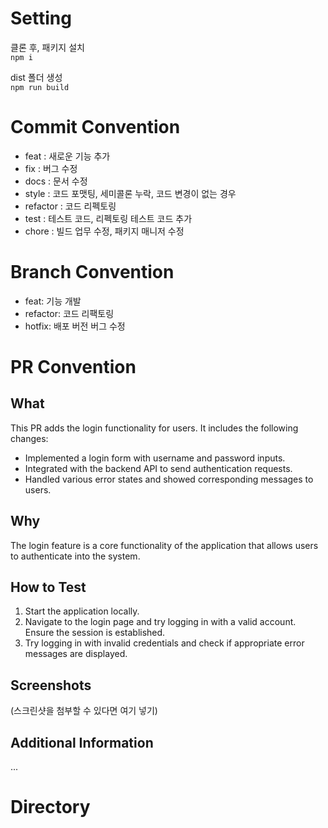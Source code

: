 # Setting
클론 후, 패키지 설치     
<code>npm i</code>    

dist 폴더 생성    
<code>npm run build</code>


# Commit Convention
- feat : 새로운 기능 추가
- fix : 버그 수정
- docs : 문서 수정
- style : 코드 포맷팅, 세미콜론 누락, 코드 변경이 없는 경우
- refactor : 코드 리펙토링
- test : 테스트 코드, 리펙토링 테스트 코드 추가
- chore : 빌드 업무 수정, 패키지 매니저 수정

# Branch Convention
- feat: 기능 개발
- refactor: 코드 리팩토링
- hotfix: 배포 버전 버그 수정

# PR Convention
## What
This PR adds the login functionality for users. It includes the following changes:
- Implemented a login form with username and password inputs.
- Integrated with the backend API to send authentication requests.
- Handled various error states and showed corresponding messages to users.

## Why
The login feature is a core functionality of the application that allows users to authenticate into the system.

## How to Test
1. Start the application locally.
2. Navigate to the login page and try logging in with a valid account. Ensure the session is established.
3. Try logging in with invalid credentials and check if appropriate error messages are displayed.

## Screenshots
(스크린샷을 첨부할 수 있다면 여기 넣기)

## Additional Information
...

# Directory
